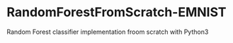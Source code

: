 # RandomForestFromScratch-EMNIST
Random Forest classifier implementation froom scratch with Python3
